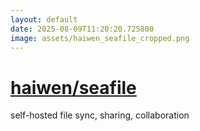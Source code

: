 ```yaml
---
layout: default
date: 2025-08-09T11:20:20.725800
image: assets/haiwen_seafile_cropped.png
---
```


# [haiwen/seafile](https://github.com/haiwen/seafile)

self-hosted file sync, sharing, collaboration
